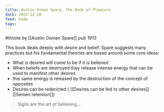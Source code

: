 ```yaml
---
title: Austin Osman Spare, The Book of Pleasure
date: 2022-12-20
feed: hide
tags:
---
```

#litnote 
by [[Austin Osman Spare]]
_pub 1913_

This book deals deeply with desire and belief. Spare suggests many practices but his fundamental theories are based around some core ideas:

- What is desired will come to be if it is believed
- When beliefs are destroyed they release intense energy that can be used to manifest other desires
- this same energy is released by the destruction of the concept of opposites
- Desires can be redericted ( [[Desires can be fed to other desires]] [[Semen retention]])

>Sigils are the art of believing...

